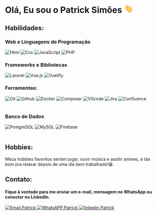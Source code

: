 # Olá, Eu sou o Patrick Simões <img src="https://raw.githubusercontent.com/ABSphreak/ABSphreak/master/gifs/Hi.gif" width="30px" />

## Habilidades:
  ### Web e Linguagens de Programação
  <div>
    <img src="https://cdn.jsdelivr.net/gh/devicons/devicon/icons/html5/html5-original-wordmark.svg" width="75px" alt="Html" />
    <img src="https://cdn.jsdelivr.net/gh/devicons/devicon/icons/css3/css3-original-wordmark.svg" width="75px" alt="Css" />
    <img src="https://cdn.jsdelivr.net/gh/devicons/devicon/icons/javascript/javascript-original.svg" width="75px" alt="JavaScript" />
    <img src="https://cdn.jsdelivr.net/gh/devicons/devicon/icons/php/php-original.svg" width="75px" alt="PHP" />
  </div

  <br>
  
  ### Frameworks e Bibliotecas
  <div>
    <img src="https://cdn.jsdelivr.net/gh/devicons/devicon/icons/laravel/laravel-plain-wordmark.svg" width="75px" alt="Laravel" />
    <img src="https://cdn.jsdelivr.net/gh/devicons/devicon/icons/vuejs/vuejs-original-wordmark.svg" width="75px" alt="Vue.js" />
    <img src="https://cdn.jsdelivr.net/gh/devicons/devicon/icons/vuetify/vuetify-original.svg" width="75px" alt="Vuetify" />
  </div

  <br>
  
  ### Ferramentas:
  <div>
    <img src="https://cdn.jsdelivr.net/gh/devicons/devicon/icons/git/git-plain-wordmark.svg" width="75px" alt="Git" />
    <img src="https://cdn.jsdelivr.net/gh/devicons/devicon/icons/github/github-original-wordmark.svg" width="75px" alt="Github" />
    <img src="https://cdn.jsdelivr.net/gh/devicons/devicon/icons/docker/docker-plain-wordmark.svg" width="75px" alt="Docker" />
    <img src="https://cdn.jsdelivr.net/gh/devicons/devicon/icons/composer/composer-original.svg" width="75px" alt="Composer" />
    <img src="https://cdn.jsdelivr.net/gh/devicons/devicon/icons/vscode/vscode-original-wordmark.svg" width="75px" alt="VScode" />
    <img src="https://cdn.jsdelivr.net/gh/devicons/devicon/icons/jira/jira-original-wordmark.svg" width="75px" alt="Jira" />
    <img src="https://cdn.jsdelivr.net/gh/devicons/devicon/icons/confluence/confluence-original-wordmark.svg" width="75px" alt="Confluence" />
  </div>

  <br>

  ### Banco de Dados
  <div>
    <img src="https://cdn.jsdelivr.net/gh/devicons/devicon/icons/postgresql/postgresql-original-wordmark.svg" width="75px" alt="PostgreSQL" />
    <img src="https://cdn.jsdelivr.net/gh/devicons/devicon/icons/mysql/mysql-original-wordmark.svg"  width="75px" alt="MySQL"/>
    <img src="https://cdn.jsdelivr.net/gh/devicons/devicon/icons/firebase/firebase-plain-wordmark.svg" width="75px" alt="Firebase" />
  </div>
    
  <br>

## Hobbies:

  Meus hobbies favoritos seriam jogar, ouvir música e assitir animes, é tão bom pra relaxar depois de uma dia bem trabalhado!😁.

## Contato:
  #### Fique à vontade para me enviar um e-mail, mensagem no WhatsApp ou conectar no LinkedIn.
  <div>
    <a href="patricksimoes25@gmail.com" target="blank"> 
      <img src="https://img.shields.io/badge/Gmail-D14836?style=for-the-badge&logo=gmail&logoColor=white" alt="Email.Patrick" />
    </a>
    <a href="https://api.whatsapp.com/send?phone=5541988777222&text=Oi%2C%20vi%20com%20o%20seu%20perfil%20no%20GitHub%20e%20gostaria%20de%20conversar%20com%20voc%C3%AA" target="blank"> 
      <img src="https://img.shields.io/badge/WhatsApp-25D366?style=for-the-badge&logo=WhatsApp&logoColor=white" alt="WhatsAPP.Patrick" />
    </a>
    <a href="https://www.linkedin.com/in/patrick-s-87277511a/" target="blank"> 
      <img src="https://img.shields.io/badge/LinkedIn-0077B5?style=for-the-badge&logo=linkedin&logoColor=white" alt="linkedin.Patrick" />
    </a>
  </div>
  
<!--
Site para imagens 
habilidades:
  https://devicon.dev/
contato:
https://dev.to/envoy_/150-badges-for-github-pnk
-->
